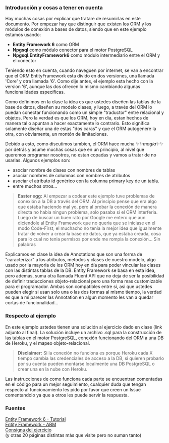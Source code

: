 
### Introducción y cosas a tener en cuenta

Hay muchas cosas por explicar que tratare de resumirlas en este documento.
Por empezar hay que distinguir que existen los ORM y los módulos de conexión a bases de datos, siendo que en este ejemplo estamos usando:

- **Entity Framework 6** como ORM
- **Npgsql** como módulo conector para el motor PostgreSQL
- **Npgsql.EntityFramework6** como módulo intermediario entre el ORM y el conector

Teniendo esto en cuenta, cuando naveguen por internet, se van a encontrar que el ORM EntityFramework esta divido en dos versiones, una llamada 'Core' y otra llamada '6'. Como dije antes, el ejemplo esta hecho con la version '6', aunque las dos ofrecen lo mismo cambiando algunas funcionalidades específicas.

Como definimos en la clase la idea es que ustedes diseñen las tablas de la base de datos, diseñen su modelo clases, y luego, a través del ORM lo puedan conectar funcionando como un simple "traductor" entre relacional y objetos. Pero la verdad es que los ORM, hoy en dia, estan hechos de manera tal o apuntan a hacer exactamente lo contrario. Esto significa solamente diseñar una de estas "dos caras" y que el ORM autogenere la otra, con obviamente, un montón de limitaciones.

Debido a esto, como discutimos tambien, el ORM hace mucha :sparkles::sparkles:*magia*:sparkles::sparkles: por detrás y asume muchas cosas que en un principio, al nivel que queremos programar nosotros, no estan copadas y vamos a tratar de no usarlas.
Algunos ejemplos son:

- asociar nombre de clases con nombres de tablas
- asociar nombres de columnas con nombres de atributos
- asociar el atributo id genérico con la columna primary key de un tabla.
- entre muchos otros...

> **Easter egg:**
> Al empezar a codear este ejemplo tuve problemas de conexión a la DB a través del ORM. Al principio pense que era algo que estaba haciendo mal yo, pero al probar la conexión de manera directa no habia ningun problema, solo pasaba si el ORM interferia. Luego de buscar un buen rato por Google me entero que aun diciendole al Entity Framework que no queria que se iniciase en el modo Code-First, el muchacho no tenia la mejor idea que igualmente tratar de volver a crear la base de datos, que ya estaba creada, cosa para lo cual no tenia permisos por ende me rompia la conexión... Sin palabras

Explicamos en clase la idea de Annotations que son una forma de "caracterizar" a los atributos, metodos y clases de nuestro modelo, algo usado por la mayoria de los ORM hoy en día para poder vincular las clases con las distintas tablas de la DB. Entity Framework se basa en esta idea, pero además, suma otra llamada Fluent API que no deja de ser la posibilidad de definir traducciones objeto-relacional pero una forma mas customizable para el programador.
Ambas son compatibles entre si, asi que ustedes pueden elegir si usan solo una o las dos formas al mismo tiempo, la verdad es que a mi parecer las Annotation en algun momento les van a quedar cortas de funcionalidad...


### Respecto al ejemplo

En este ejemplo ustedes tienen una solución al ejercicio dado en clase (link adjunto al final). La solución incluye un archivo .sql para la construcción de las tablas en el motor PostgreSQL, conexión funcionando del ORM a una DB de Heroku, y el mapeo objeto-relacional.

> **Disclaimer:**
> Si la conexión no funciona es porque Heroku cada X tiempo cambia las credenciales de acceso a la DB, si quieren probarlo por su cuenta pueden montarse localmente una DB PostgreSQL o crear una en la nube con Heroku.

Las instrucciones de como funciona cada parte se encuentran comentadas en el código para un mejor seguimiento, cualquier duda que tengan respecto al funcionamiento les pido por favor que creen un Issue comentandolo ya que a otros les puede servir la respuesta.


### Fuentes

[Entity Framework 6 - Tutorial](https://www.entityframeworktutorial.net/code-first/database-initialization-in-code-first.aspx)<br>
[Entity Framework - ABM](https://www.learnentityframeworkcore.com/dbcontext/adding-data)<br>
[Consigna del ejercicio](https://docs.google.com/document/d/1giXxG78c4Hb9OO5VzccLew9QRyhyUPzAEsPS0cqPkMI/edit?usp=sharing)<br>
(y otras 20 páginas distintas más que visite pero no suman tanto)